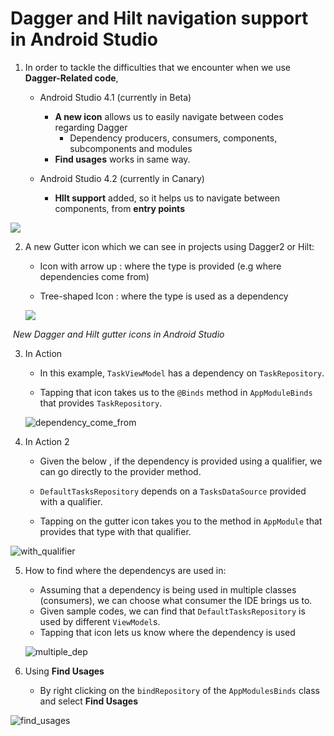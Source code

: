 # Dagger and Hilt navigation support in Android Studio

1. In order to tackle the difficulties that we encounter when we use **Dagger-Related code**, 

   * Android Studio 4.1 (currently in Beta)

     * **A new icon** allows us to easily navigate between codes regarding Dagger
       * Dependency producers, consumers, components, subcomponents and modules
     * **Find usages** works in same way.

   * Android Studio 4.2 (currently in Canary)

     * **HIlt support** added, so it helps us to navigate between components, from **entry points**

     

![](./dagger_hilt_nav_support/dagger_hilt_dependency.png)



2. A new Gutter icon which we can see in projects using Dagger2 or Hilt:

   * Icon with arrow up : where the type is provided (e.g where dependencies come from)

   * Tree-shaped Icon : where the type is used as a dependency

     

   ![](./dagger_hilt_nav_support/new_icon.png)

​																		*New Dagger and Hilt gutter icons in Android Studio*

3. In Action

   * In this example,  ```TaskViewModel``` has a dependency on ```TaskRepository```. 

   * Tapping that icon takes us to the ```@Binds``` method in ```AppModuleBinds``` that provides ```TaskRepository```.

     

   ![dependency_come_from](./dagger_hilt_nav_support/dependency_come_from.gif)
   

4. In Action 2

   * Given the below , if the dependency is provided using a qualifier, we can go directly to the provider method.

   * `DefaultTasksRepository` depends on a `TasksDataSource` provided with a qualifier.

   *  Tapping on the gutter icon takes you to the method in `AppModule` that provides that type with that qualifier.

     

![with_qualifier](./dagger_hilt_nav_support/with_qualifier.gif)



5. How to find where the dependencys are used in:

   * Assuming that a dependency is being used in multiple classes (consumers), we can choose what consumer the IDE brings us to.
   * Given sample codes, we can find that `DefaultTasksRepository` is used by different `ViewModel`s.
   * Tapping that icon lets us know where the dependency is used

   ![multiple_dep](./dagger_hilt_nav_support/multiple_dep.gif)



6. Using **Find Usages**
   * By right clicking on the `bindRepository` of the `AppModulesBinds` class and select **Find Usages**



![find_usages](./dagger_hilt_nav_support/find_usages.png)